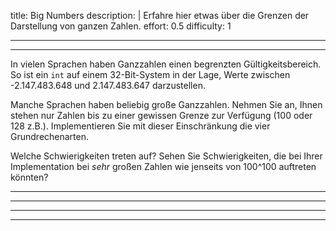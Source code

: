 title: Big Numbers
description: |
  Erfahre hier etwas über die Grenzen der Darstellung von ganzen Zahlen.
effort: 0.5
difficulty: 1

---
---

In vielen Sprachen haben Ganzzahlen einen begrenzten Gültigkeitsbereich. So ist ein `int` auf einem 32-Bit-System in der Lage, Werte zwischen -2.147.483.648 und 2.147.483.647 darzustellen.

Manche Sprachen haben beliebig große Ganzzahlen. Nehmen Sie an, Ihnen stehen nur Zahlen bis zu einer gewissen Grenze zur Verfügung (100 oder 128 z.B.). Implementieren Sie mit dieser Einschränkung die vier Grundrechenarten.

Welche Schwierigkeiten treten auf? Sehen Sie Schwierigkeiten, die bei Ihrer Implementation bei _sehr_ großen Zahlen wie jenseits von 100^100 auftreten könnten?

---
---

---
---